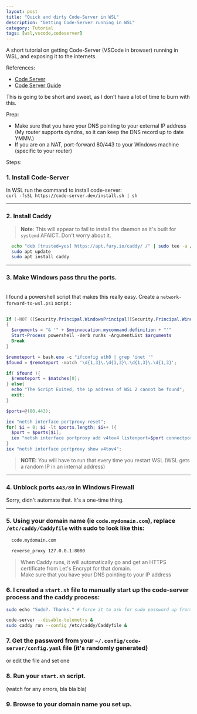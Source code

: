 ```yaml
---
layout: post
title: "Quick and dirty Code-Server in WSL"
description: "Getting Code-Server running in WSL"
category: Tutorial
tags: [wsl,vscode,codeserver]
---
```


A short tutorial on getting Code-Server (VSCode in browser) running in WSL, and exposing it to the internets.

References: 
  - [Code Server](https://github.com/cdr/code-server)
  - [Code Server Guide](https://github.com/cdr/code-server/blob/v3.5.0/doc/guide.md)
  
This is going to be short and sweet, as I don't have a lot of time to burn with this.

Prep:
- Make sure that you have your DNS pointing to your external IP address (My router supports dyndns, so it can keep the DNS record up to date YMMV.)
- If you are on a NAT, port-forward 80/443 to your Windows machine (specific to your router)

Steps:
### 1. Install Code-Server
In WSL run the command to install code-server:<br>
  `curl -fsSL https://code-server.dev/install.sh | sh`
<hr>

### 2. Install Caddy
>__Note__: This will appear to fail to install the daemon as it's built for `systemd` AFAICT. Don't worry about it. 

``` sh
  echo "deb [trusted=yes] https://apt.fury.io/caddy/ /" | sudo tee -a /etc/apt/sources.list.d/caddy-fury.list
  sudo apt update
  sudo apt install caddy
```
<hr>

### 3. Make Windows pass thru the ports. 
<br> I found a powershell script that makes this really easy. Create a `network-forward-to-wsl.ps1` script : 

``` powershell
 
If (-NOT ([Security.Principal.WindowsPrincipal][Security.Principal.WindowsIdentity]::GetCurrent()).IsInRole([Security.Principal.WindowsBuiltInRole] "Administrator"))
{
  $arguments = "& '" + $myinvocation.mycommand.definition + "'"
  Start-Process powershell -Verb runAs -ArgumentList $arguments
  Break
}

$remoteport = bash.exe -c "ifconfig eth0 | grep 'inet '"
$found = $remoteport -match '\d{1,3}\.\d{1,3}\.\d{1,3}\.\d{1,3}';

if( $found ){
  $remoteport = $matches[0];
} else{
  echo "The Script Exited, the ip address of WSL 2 cannot be found";
  exit;
}

$ports=@(80,443);

iex "netsh interface portproxy reset";
for( $i = 0; $i -lt $ports.length; $i++ ){
  $port = $ports[$i];
  iex "netsh interface portproxy add v4tov4 listenport=$port connectport=$port connectaddress=$remoteport";
}
iex "netsh interface portproxy show v4tov4";
```

> __NOTE:__ You will have to  run that every time you restart WSL (WSL gets a random IP in an internal address)
<hr>

### 4. Unblock ports `443/80` in Windows Firewall
Sorry, didn't automate that. It's a one-time thing.
<hr>

### 5. Using your domain name (ie `code.mydomain.com`), replace `/etc/caddy/Caddyfile` with sudo to look like this:
``` sh
  code.mydomain.com

  reverse_proxy 127.0.0.1:8080
```
> When Caddy runs, it will automatically go and get an HTTPS certificate from Let's Encrypt for that domain. 
> <br>Make sure that you have your DNS pointing to your IP address

### 6. I created a `start.sh` file to manually start up the code-server process and the caddy process:
``` sh
sudo echo "Sudo?. Thanks." # force it to ask for sudo password up front.

code-server --disable-telemetry &
sudo caddy run --config /etc/caddy/Caddyfile &
```

### 7. Get the password from your `~/.config/code-server/config.yaml` file (it's randomly generated) <br>
or edit the file and set one

### 8. Run your `start.sh` script.  
  (watch for any errors, bla bla bla)

### 9. Browse to your domain name you set up.

  
